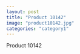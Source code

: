 ```yaml
---
layout: post
title: "Product 10142"
image: "product10142.jpg"
categories: "category1"
---
```

Product 10142
